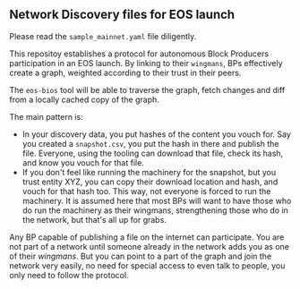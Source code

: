 Network Discovery files for EOS launch
--------------------------------------

Please read the `sample_mainnet.yaml` file diligently.

This repositoy establishes a protocol for autonomous Block Producers
participation in an EOS launch.  By linking to their `wingmans`, BPs
effectively create a graph, weighted according to their trust in their
peers.

The `eos-bios` tool will be able to traverse the graph, fetch changes
and diff from a locally cached copy of the graph.

The main pattern is:
* In your discovery data, you put hashes of the content you vouch
  for. Say you created a `snapshot.csv`, you put the hash in there and
  publish the file.  Everyone, using the tooling can download that
  file, check its hash, and know you vouch for that file.
* If you don't feel like running the machinery for the snapshot, but
  you trust entity XYZ, you can copy their download location and hash,
  and vouch for that hash too. This way, not everyone is forced to run
  the machinery.  It is assumed here that most BPs will want to have
  those who do run the machinery as their wingmans, strengthening
  those who do in the network, but that's all up for grabs.

Any BP capable of publishing a file on the internet can participate.
You are not part of a network until someone already in the network
adds you as one of their _wingmans_. But you can point to a part of
the graph and join the network very easily, no need for special access
to even talk to people, you only need to follow the protocol.
